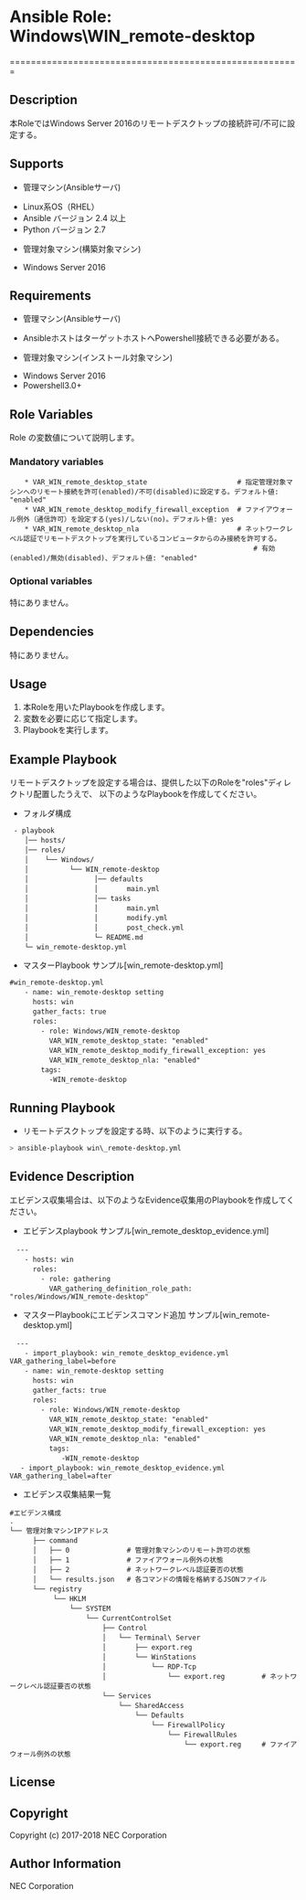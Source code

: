 # Ansible Role: Windows\WIN\_remote-desktop
=======================================================

## Description
本RoleではWindows Server 2016のリモートデスクトップの接続許可/不可に設定する。

## Supports  
- 管理マシン(Ansibleサーバ)  
 * Linux系OS（RHEL）  
 * Ansible バージョン 2.4 以上  
 * Python バージョン 2.7  
- 管理対象マシン(構築対象マシン)
 * Windows Server 2016

## Requirements
- 管理マシン(Ansibleサーバ)
 * AnsibleホストはターゲットホストへPowershell接続できる必要がある。
- 管理対象マシン(インストール対象マシン)
 * Windows Server 2016
 * Powershell3.0+

## Role Variables
Role の変数値について説明します。

### Mandatory variables
~~~
　  * VAR_WIN_remote_desktop_state                      # 指定管理対象マシンへのリモート接続を許可(enabled)/不可(disabled)に設定する。デフォルト値: "enabled"
　  * VAR_WIN_remote_desktop_modify_firewall_exception  # ファイアウォール例外（通信許可）を設定する(yes)/しない(no)。デフォルト値: yes
　  * VAR_WIN_remote_desktop_nla                        # ネットワークレベル認証でリモートデスクトップを実行しているコンピュータからのみ接続を許可する。
　                                                          # 有効(enabled)/無効(disabled)、デフォルト値: "enabled"
~~~

### Optional variables

特にありません。

## Dependencies

特にありません。

## Usage

1. 本Roleを用いたPlaybookを作成します。
2. 変数を必要に応じて指定します。
3. Playbookを実行します。

## Example Playbook

リモートデスクトップを設定する場合は、提供した以下のRoleを"roles"ディレクトリ配置したうえで、
以下のようなPlaybookを作成してください。

- フォルダ構成
~~~
 - playbook
　  │── hosts/
　  │── roles/
　  │    └── Windows/
　  │          └── WIN_remote-desktop
　  │                │── defaults
　  │                │       main.yml
　  │                │── tasks
　  │                │       main.yml
　  │                │       modify.yml
　  │                │       post_check.yml
　  │                └─ README.md
　  └─ win_remote-desktop.yml
~~~

- マスターPlaybook サンプル[win\_remote-desktop.yml]
~~~
#win_remote-desktop.yml
　  - name: win_remote-desktop setting
　    hosts: win
　    gather_facts: true
　    roles:
　      - role: Windows/WIN_remote-desktop
　        VAR_WIN_remote_desktop_state: "enabled"
　        VAR_WIN_remote_desktop_modify_firewall_exception: yes
　        VAR_WIN_remote_desktop_nla: "enabled"
　      tags:
　        -WIN_remote-desktop
~~~

## Running Playbook

- リモートデスクトップを設定する時、以下のように実行する。    

~~~sh
> ansible-playbook win\_remote-desktop.yml
~~~

## Evidence Description

エビデンス収集場合は、以下のようなEvidence収集用のPlaybookを作成してください。  

- エビデンスplaybook サンプル[win\_remote\_desktop\_evidence.yml]
~~~
　---
　  - hosts: win
　    roles:
　      - role: gathering
　        VAR_gathering_definition_role_path: "roles/Windows/WIN_remote-desktop"
~~~

- マスターPlaybookにエビデンスコマンド追加 サンプル[win\_remote-desktop.yml]
~~~
　---
　  - import_playbook: win_remote_desktop_evidence.yml VAR_gathering_label=before
　  - name: win_remote-desktop setting
　    hosts: win
　    gather_facts: true
　    roles:
　      - role: Windows/WIN_remote-desktop  
　        VAR_WIN_remote_desktop_state: "enabled"
　        VAR_WIN_remote_desktop_modify_firewall_exception: yes
　        VAR_WIN_remote_desktop_nla: "enabled"
　        tags: 
　           -WIN_remote-desktop
　 - import_playbook: win_remote_desktop_evidence.yml VAR_gathering_label=after
~~~

- エビデンス収集結果一覧
~~~
#エビデンス構成
.
└── 管理対象マシンIPアドレス
　    ├── command
　    │   ├── 0              # 管理対象マシンのリモート許可の状態
　    │   ├── 1              # ファイアウォール例外の状態
　    │   ├── 2              # ネットワークレベル認証要否の状態
　    │   └── results.json   # 各コマンドの情報を格納するJSONファイル
　    └── registry
　         └── HKLM
　             └── SYSTEM
　                 └── CurrentControlSet
　                     ├── Control
　                     │   └── Terminal\ Server
　                     │       ├── export.reg
　                     │       └── WinStations
　                     │           └── RDP-Tcp
　                     │               └── export.reg         # ネットワークレベル認証要否の状態
　                     └── Services
　                         └── SharedAccess
　                             └── Defaults
　                                 └── FirewallPolicy
　                                     └── FirewallRules
　                                         └── export.reg     # ファイアウォール例外の状態
~~~

## License

## Copyright

Copyright (c) 2017-2018 NEC Corporation

## Author Information

NEC Corporation

